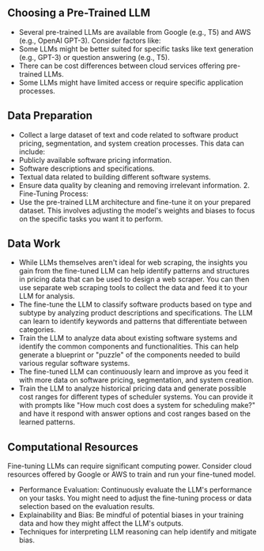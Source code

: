 ## Choosing a Pre-Trained LLM

- Several pre-trained LLMs are available from Google (e.g., T5) and AWS (e.g., OpenAI GPT-3). Consider factors like:
- Some LLMs might be better suited for specific tasks like text generation (e.g., GPT-3) or question answering (e.g., T5).
- There can be cost differences between cloud services offering pre-trained LLMs.
- Some LLMs might have limited access or require specific application processes.


## Data Preparation
- Collect a large dataset of text and code related to software product pricing, segmentation, and system creation processes. This data can include:
- Publicly available software pricing information.
- Software descriptions and specifications.
- Textual data related to building different software systems.
- Ensure data quality by cleaning and removing irrelevant information. 2. Fine-Tuning Process:
- Use the pre-trained LLM architecture and fine-tune it on your prepared dataset. This involves adjusting the model's weights and biases to focus on the specific tasks you want it to perform.


## Data Work
- While LLMs themselves aren't ideal for web scraping, the insights you gain from the fine-tuned LLM can help identify patterns and structures in pricing data that can be used to design a web scraper. You can then use separate web scraping tools to collect the data and feed it to your LLM for analysis.
- The fine-tune the LLM to classify software products based on type and subtype by analyzing product descriptions and specifications. The LLM can learn to identify keywords and patterns that differentiate between categories.
- Train the LLM to analyze data about existing software systems and identify the common components and functionalities. This can help generate a blueprint or "puzzle" of the components needed to build various regular software systems.
- The fine-tuned LLM can continuously learn and improve as you feed it with more data on software pricing, segmentation, and system creation.
- Train the LLM to analyze historical pricing data and generate possible cost ranges for different types of scheduler systems. You can provide it with prompts like "How much cost does a system for scheduling make?" and have it respond with answer options and cost ranges based on the learned patterns.

## Computational Resources

Fine-tuning LLMs can require significant computing power. Consider cloud resources offered by Google or AWS to train and run your fine-tuned model.
- Performance Evaluation: Continuously evaluate the LLM's performance on your tasks. You might need to adjust the fine-tuning process or data selection based on the evaluation results.
- Explainability and Bias: Be mindful of potential biases in your training data and how they might affect the LLM's outputs. 
- Techniques for interpreting LLM reasoning can help identify and mitigate bias.
